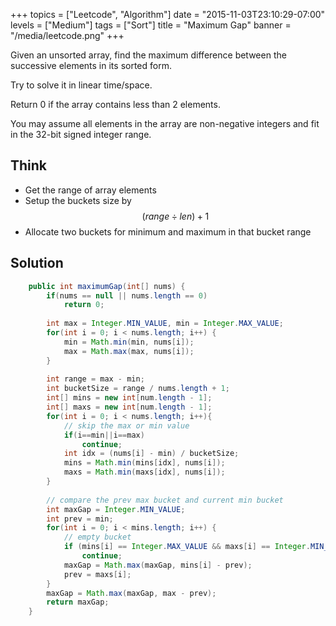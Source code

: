 +++
topics = ["Leetcode", "Algorithm"]
date = "2015-11-03T23:10:29-07:00"
levels = ["Medium"]
tags = ["Sort"]
title = "Maximum Gap"
banner = "/media/leetcode.png"
+++

Given an unsorted array, find the maximum difference between the successive elements in its sorted form.

Try to solve it in linear time/space.

Return 0 if the array contains less than 2 elements.

You may assume all elements in the array are non-negative integers and fit in the 32-bit signed integer range.

## Think
- Get the range of array elements
- Setup the buckets size by $$(range \div len) + 1$$
- Allocate two buckets for minimum and maximum in that bucket range

## Solution
```java
    public int maximumGap(int[] nums) {
        if(nums == null || nums.length == 0)
            return 0;
            
        int max = Integer.MIN_VALUE, min = Integer.MAX_VALUE;
        for(int i = 0; i < nums.length; i++) {
            min = Math.min(min, nums[i]);
            max = Math.max(max, nums[i]);
        }
        
        int range = max - min;
        int bucketSize = range / nums.length + 1;
        int[] mins = new int[num.length - 1];
        int[] maxs = new int[num.length - 1];
        for(int i = 0; i < nums.length; i++){
            // skip the max or min value
            if(i==min||i==max)
    		    continue;
            int idx = (nums[i] - min) / bucketSize;
            mins = Math.min(mins[idx], nums[i]);
            maxs = Math.min(maxs[idx], nums[i]);
        }
        
        // compare the prev max bucket and current min bucket
        int maxGap = Integer.MIN_VALUE;
        int prev = min;
        for(int i = 0; i < mins.length; i++) {
            // empty bucket
            if (mins[i] == Integer.MAX_VALUE && maxs[i] == Integer.MIN_VALUE)
                continue;
            maxGap = Math.max(maxGap, mins[i] - prev);
            prev = maxs[i];
        }
        maxGap = Math.max(maxGap, max - prev);
        return maxGap;
    }

```